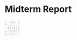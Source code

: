 # Midterm Report

<a href="url"><img src="https://github.com/s0ap/orie5741-project/blob/master/datasets/figures/OLS.png" align="left" height="48" width="48" ></a>

